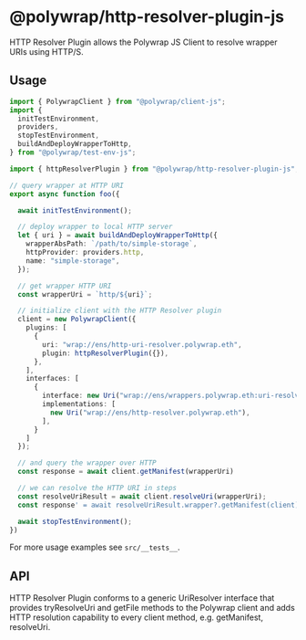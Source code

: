 # @polywrap/http-resolver-plugin-js

HTTP Resolver Plugin allows the Polywrap JS Client to resolve wrapper URIs using HTTP/S.

## Usage

``` typescript
import { PolywrapClient } from "@polywrap/client-js";
import {
  initTestEnvironment,
  providers,
  stopTestEnvironment,
  buildAndDeployWrapperToHttp,
} from "@polywrap/test-env-js";

import { httpResolverPlugin } from "@polywrap/http-resolver-plugin-js";

// query wrapper at HTTP URI
export async function foo({

  await initTestEnvironment();

  // deploy wrapper to local HTTP server
  let { uri } = await buildAndDeployWrapperToHttp({
    wrapperAbsPath: `/path/to/simple-storage`,
    httpProvider: providers.http,
    name: "simple-storage",
  });

  // get wrapper HTTP URI
  const wrapperUri = `http/${uri}`;

  // initialize client with the HTTP Resolver plugin
  client = new PolywrapClient({
    plugins: [
      {
        uri: "wrap://ens/http-uri-resolver.polywrap.eth",
        plugin: httpResolverPlugin({}),
      },
    ],
    interfaces: [
      {
        interface: new Uri("wrap://ens/wrappers.polywrap.eth:uri-resolver-ext@1.0.0"),
        implementations: [
          new Uri("wrap://ens/http-resolver.polywrap.eth"),
        ],
      }
    ]
  });

  // and query the wrapper over HTTP
  const response = await client.getManifest(wrapperUri)

  // we can resolve the HTTP URI in steps
  const resolveUriResult = await client.resolveUri(wrapperUri);
  const response' = await resolveUriResult.wrapper?.getManifest(client);

  await stopTestEnvironment();
})
```
For more usage examples see `src/__tests__`.

## API

HTTP Resolver Plugin conforms to a generic UriResolver interface that provides tryResolveUri and getFile methods to the Polywrap client and adds HTTP resolution capability to every client method, e.g. getManifest, resolveUri.
